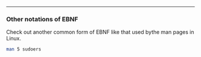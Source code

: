 
---


### Other notations of EBNF

Check out another common form of EBNF like that used bythe man pages in Linux.

```bash
man 5 sudoers
```
